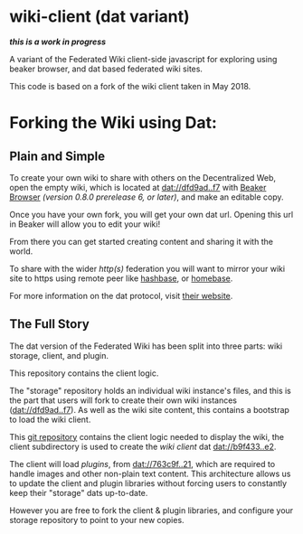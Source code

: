 # wiki-client (dat variant)

__*this is a work in progress*__

A variant of the Federated Wiki client-side javascript for exploring using beaker browser, and dat based federated wiki sites.

This code is based on a fork of the wiki client taken in May 2018.

# Forking the Wiki using Dat:

## Plain and Simple

To create your own wiki to share with others on the Decentralized Web,  open the empty wiki,
which is located at [dat://dfd9ad..f7](dat://dfd9ad6488bad49a06a36904468d40fc8ac4a1ea14cedd78c23a7bed753ca9f7) with [Beaker Browser](https://beakerbrowser.com/) *(version 0.8.0 prerelease 6, or later)*, and make an editable copy.

Once you have your own fork, you will get your own dat url. Opening this url in Beaker will allow you to edit your wiki!

From there you can get started creating content and sharing it with the world.

To share with the wider *http(s)* federation you will want to mirror your wiki site to https using remote peer like [hashbase](https://hashbase.io), or [homebase](https://github.com/beakerbrowser/homebase).

For more information on the dat protocol, visit [their website](https://datproject.org/).

## The Full Story

The dat version of the Federated Wiki has been split into three parts: wiki storage, client, and plugin.

This repository contains the client logic.

The "storage" repository holds an individual wiki instance's files,
and this is the part that users will fork to create their own wiki instances ([dat://dfd9ad..f7](dat://dfd9ad6488bad49a06a36904468d40fc8ac4a1ea14cedd78c23a7bed753ca9f7)). As well as the wiki site content, this contains a bootstrap to load the wiki client.

This [git repository](https://github.com/paul90/wiki-client-dat-variant) contains the client logic needed to display the wiki, the client subdirectory is used to create the *wiki client* dat [dat://b9f433..e2](dat://b9f4332d8a3ff9acbfdfe16d597c25af8f4143bd333e6c49496ef0e39626f2e2).

The client will load *plugins*, from [dat://763c9f..21](dat://763c9f8d5769fb8d838abb4ba07390a0a80d2fdfb4508149e09e2f34364d2421), which are required to handle images and other non-plain text content. This architecture allows us to update the client and plugin
libraries without forcing users to constantly keep their "storage" dats up-to-date.

However you are free to fork the client & plugin libraries, and configure your storage repository to point to your new copies.
